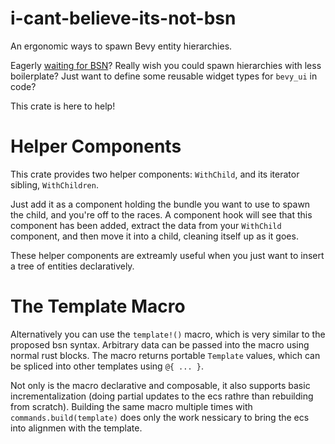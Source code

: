 # i-cant-believe-its-not-bsn

An ergonomic ways to spawn Bevy entity hierarchies.

Eagerly [waiting for BSN](https://github.com/bevyengine/bevy/discussions/14437)?
Really wish you could spawn hierarchies with less boilerplate?
Just want to define some reusable widget types for `bevy_ui` in code?

This crate is here to help!

# Helper Components

This crate provides two helper components: `WithChild`, and its iterator sibling, `WithChildren`.

Just add it as a component holding the bundle you want to use to spawn the child, and you're off to the races.
A component hook will see that this component has been added, extract the data from your `WithChild` component, and then move it into a child, cleaning itself up as it goes.

These helper components are extreamly useful when you just want to insert a tree of entities declaratively.

# The Template Macro

Alternatively you can use the `template!()` macro, which is very similar to the proposed bsn syntax.
Arbitrary data can be passed into the macro using normal rust blocks.
The macro returns portable `Template` values, which can be spliced into other templates using `@{ ... }`.

Not only is the macro declarative and composable, it also supports basic incrementalization (doing partial updates to the ecs rathre than rebuilding from scratch).
Building the same macro multiple times with `commands.build(template)` does only the work nessicary to bring the ecs into alignmen with the template.
